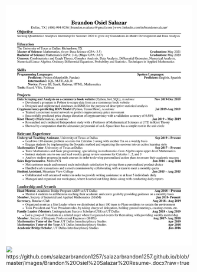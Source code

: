 

<img src="images/Brandon Osiel Salazar Resume - Copy (2) - Copy-1.png"/>
<img src="images/Brandon Osiel Salazar Resume-.docx"/>
https://github.com/salazarbrandon1257/salazarbrandon1257.github.io/blob/master/images/Brandon%20Osiel%20Salazar%20Resume-.docx?raw=true
